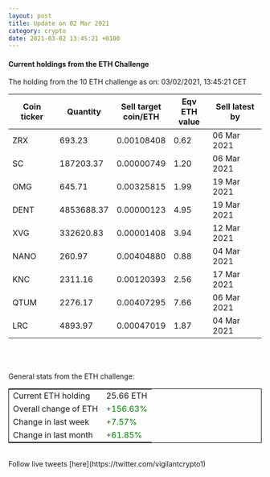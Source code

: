 ```yaml
---
layout: post
title: Update on 02 Mar 2021
category: crypto
date: 2021-03-02 13:45:21 +0100
---
```

<!-- Global site tag (gtag.js) - Google Analytics -->
<script async src="https://www.googletagmanager.com/gtag/js?id=UA-103831149-5"></script>
<script>
  window.dataLayer = window.dataLayer || [];
  function gtag(){dataLayer.push(arguments);}
  gtag('js', new Date());

  gtag('config', 'UA-103831149-5');
</script>


#### Current holdings from the ETH Challenge

The holding from the 10 ETH challenge as on: 03/02/2021, 13:45:21 CET

|Coin ticker|Quantity|Sell target<br>coin/ETH|Eqv ETH<br>value|Sell latest by|
|-----------|--------|-----------|-----------|--------------|
ZRX|693.23|  0.00108408|0.62|06 Mar 2021|
SC|187203.37|  0.00000749|1.20|06 Mar 2021|
OMG|645.71|  0.00325815|1.99|19 Mar 2021|
DENT|4853688.37|  0.00000123|4.95|19 Mar 2021|
XVG|332620.83|  0.00001408|3.94|12 Mar 2021|
NANO|260.97|  0.00404880|0.88|04 Mar 2021|
KNC|2311.16|  0.00120393|2.56|17 Mar 2021|
QTUM|2276.17|  0.00407295|7.66|06 Mar 2021|
LRC|4893.97|  0.00047019|1.87|04 Mar 2021|

<br>
<br>
<br>
General stats from the ETH challenge:

<table style="border:1px solid black;margin-left:auto;margin-right:auto;">
	<tbody>
	<tr>
		<td>Current ETH holding</td>
		<td>     25.66 ETH</td>
	</tr>
	<tr>
		<td>Overall change of ETH</td>
		<td><font color="green">+156.63%</font></td>
	</tr>
	<tr>
		<td>Change in last week</td>
		<td><font color="green">+7.57%</font></td>
	</tr>
	<tr>
		<td>Change in last month</td>
		<td><font color="green">+61.85%</font></td>
	</tr>
	</tbody>
</table>

<br>
Follow live tweets [here](https://twitter.com/vigilantcrypto1)
<br>
<br>